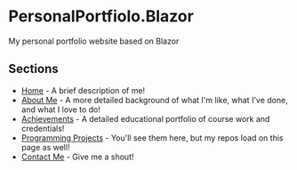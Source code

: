 # PersonalPortfiolo.Blazor

My personal portfolio website based on Blazor

## Sections

* [Home](https://nickmartin.xyz/) - A brief description of me!
* [About Me](https://nickmartin.xyz/about) - A more detailed background of what I'm like, what I've done, and what I love to do!
* [Achievements](https://nickmartin.xyz/achievements) - A detailed educational portfolio of course work and credentials! 
* [Programming Projects](https://nickmartin.xyz/projects) - You'll see them here, but my repos load on this page as well!
* [Contact Me](https://nickmartin.xyz/contact) - Give me a shout!
